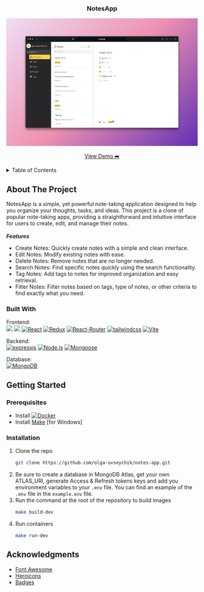 
<div align="center">
  <h3 align="center">NotesApp</h3>

  <a href="https://notes-app-liard-mu.vercel.app/">
    <img src="screenshot.png" alt="Logo" width="700"">
  </a>

  <p align="center">
    <a href="#">View Demo ➡️</a>
  </p>
</div>


<details>
  <summary>Table of Contents</summary>
  <ol>
    <li>
      <a href="#about-the-project">About The Project</a>
      <ul>
        <li><a href="#built-with">Built With</a></li>
      </ul>
    </li>
    <li>
      <a href="#getting-started">Getting Started</a>
      <ul>
        <li><a href="#prerequisites">Prerequisites</a></li>
        <li><a href="#installation">Installation</a></li>
      </ul>
    </li>
    <li><a href="#acknowledgments">Acknowledgments</a></li>
  </ol>
</details>



<!-- ABOUT THE PROJECT -->
## About The Project
NotesApp is a simple, yet powerful note-taking application designed to help you organize your thoughts, tasks, and ideas. This project is a clone of popular note-taking apps, providing a straightforward and intuitive interface for users to create, edit, and manage their notes.</br>
</br>
***Features***
* Create Notes: Quickly create notes with a simple and clean interface.
* Edit Notes: Modify existing notes with ease.
* Delete Notes: Remove notes that are no longer needed.
* Search Notes: Find specific notes quickly using the search functionality.
* Tag Notes: Add tags to notes for improved organization and easy retrieval.
* Filter Notes: Filter notes based on tags, type of notes, or other criteria to find exactly what you need.

### Built With
Frontend: </br>
<img src="https://img.shields.io/badge/JavaScript-323330?style=for-the-badge&logo=javascript&logoColor=F7DF1E" />
<img src="https://img.shields.io/badge/HTML5-E34F26?style=for-the-badge&logo=html5&logoColor=white" />
[![React][React.js]][React-url]
[![Redux]][Redux-url]
[![React-Router]][React-Router-url]
[![tailwindcss]][tailwindcss-url]
[![Vite]][Vite-url]

Backend: </br>
[![expressjs]][expressjs-url]
[![Node.js]][Node.js-url]
[![Mongoose]][Mongoose-url]

Database:</br>
[![MongoDB]][MongoDB-url]


## Getting Started

### Prerequisites

* Install [![Docker]][Docker-url]
* Install [Make] [for Windows]
  
### Installation
1. Clone the repo
   ```sh
   git clone https://github.com/olga-ovseychik/notes-app.git
   ```
2. Be sure to create a database in MongoDB Atlas, get your own ATLAS_URI, generate Access & Refresh tokens keys and add you environment variables to your `.env` file. You can find an example of the `.env` file in the `example.env` file.
3. Run the command at the root of the repository to build images
   ```sh
   make build-dev
   ```
4. Run containers
   ```sh
   make run-dev
   ```


## Acknowledgments

* [Font Awesome](https://fontawesome.com)
* [Heroicons](https://heroicons.com/)
* [Badges](https://github.com/alexandresanlim/Badges4-README.md-Profile?tab=readme-ov-file#-frameworks--library-)


<!-- MARKDOWN LINKS & IMAGES -->
[React.js]: https://img.shields.io/badge/React-20232A?style=for-the-badge&logo=react&logoColor=61DAFB
[React-url]: https://reactjs.org/
[Redux-url]:https://redux.js.org/
[Redux]:https://img.shields.io/badge/Redux-593D88?style=for-the-badge&logo=redux&logoColor=white
[React-Router-url]:https://reactrouter.com/en/main
[React-Router]:https://img.shields.io/badge/React_Router-CA4245?style=for-the-badge&logo=react-router&logoColor=white
[tailwindcss-url]:https://tailwindcss.com/
[tailwindcss]:https://img.shields.io/badge/Tailwind_CSS-38B2AC?style=for-the-badge&logo=tailwind-css&logoColor=white
[Vite-url]:https://vitejs.dev/
[Vite]:https://img.shields.io/badge/Vite-B73BFE?style=for-the-badge&logo=vite&logoColor=FFD62E
[expressjs-url]:https://expressjs.com/
[expressjs]:https://img.shields.io/badge/Express%20js-000000?style=for-the-badge&logo=express&logoColor=white
[Node.js]:https://img.shields.io/badge/Node%20js-339933?style=for-the-badge&logo=nodedotjs&logoColor=white
[Node.js-url]:https://nodejs.org/
[Mongoose]:https://img.shields.io/badge/Mongoose-880000.svg?style=for-the-badge&logo=Mongoose&logoColor=white
[Mongoose-url]:https://mongoosejs.com/
[MongoDB-url]:https://www.mongodb.com/
[MongoDB]:https://img.shields.io/badge/MongoDB-4EA94B?style=for-the-badge&logo=mongodb&logoColor=white
[pnpm-url]:https://pnpm.io/
[pnpm]:https://img.shields.io/badge/pnpm-yellow?style=for-the-badge&logo=pnpm&logoColor=white
[Docker]: https://img.shields.io/badge/Docker-2CA5E0?style=for-the-badge&logo=docker&logoColor=white
[Docker-url]: https://www.docker.com/
[Make]:https://gnuwin32.sourceforge.net/packages/make.htm

